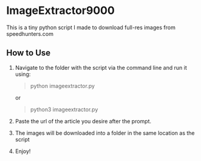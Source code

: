 # ImageExtractor9000
This is a tiny python script I made to download full-res images from speedhunters.com

## How to Use 

1. Navigate to the folder with the script via the command line and run it using:

    >python imageextractor.py 
    
    or
    >python3 imageextractor.py

2. Paste the url of the article you desire after the prompt.

3. The images will be downloaded into a folder in the same location as the script

4. Enjoy!
